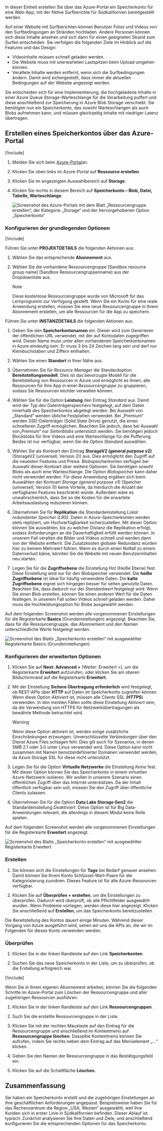 In dieser Einheit erstellen Sie über das Azure-Portal ein Speicherkonto für eine Web-App, mit der fiktive Surfberichte für Südkalifornien bereitgestellt werden.

Auf einer Website mit Surfberichten können Benutzer Fotos und Videos von den Surfbedingungen an Stränden hochladen. Andere Personen können sich diese Inhalte ansehen und sich dann für einen geeigneten Strand zum Surfen entscheiden. Sie verfolgen die folgenden Ziele im Hinblick auf die Features und das Design:

- Videoinhalte müssen schnell geladen werden.
- Die Website muss mit unerwarteten Lastspitzen beim Upload umgehen können.
- Veraltete Inhalte werden entfernt, wenn sich die Surfbedingungen ändern. Damit wird sichergestellt, dass immer die aktuellen Bedingungen auf der Website angezeigt werden.

Sie entscheiden sich für eine Implementierung, die hochgeladene Inhalte in einer Azure Queue Storage-Warteschlange für die Verarbeitung puffert und diese anschließend zur Speicherung in Azure Blob Storage verschiebt. Sie benötigen nun ein Speicherkonto, das sowohl Warteschlangen als auch Blobs aufnehmen kann, und müssen gleichzeitig Inhalte mit niedriger Latenz übertragen.

## <a name="use-the-azure-portal-to-create-a-storage-account"></a>Erstellen eines Speicherkontos über das Azure-Portal

[!include[](../../../includes/azure-sandbox-activate.md)]

1. Melden Sie sich beim [Azure-Portal](https://portal.azure.com/?azure-portal=true)an.

1. Klicken Sie oben links im Azure-Portal auf **Ressource erstellen**.

1. Klicken Sie im angezeigten Auswahlbereich auf **Storage**.

1. Klicken Sie rechts in diesem Bereich auf **Speicherkonto – Blob, Datei, Tabelle, Warteschlange**.

    ![Screenshot des Azure-Portals mit dem Blatt „Ressourcengruppe erstellen“, der Kategorie „Storage“ und der hervorgehobenen Option „Speicherkonto“](..\media\5-portal-storage-select.png)

### <a name="configure-the-basic-options"></a>Konfigurieren der grundlegenden Optionen

[!include[](../../../includes/azure-sandbox-regions-first-mention-note.md)]

Führen Sie unter **PROJEKTDETAILS** die folgenden Aktionen aus:

1. Wählen Sie das entsprechende **Abonnement** aus.

1. Wählen Sie die vorhandene Ressourcengruppe <rgn>[Sandbox resource group name]</rgn> (Sandbox Ressourcengruppenname) aus der Dropdownliste aus.

    > [!NOTE]
    > Diese kostenlose Ressourcengruppe wurde von Microsoft für das Lernprogramm zur Verfügung gestellt. Wenn Sie ein Konto für eine reale Anwendung erstellen, müssen Sie eine neue Ressourcengruppe in Ihrem Abonnement erstellen, um alle Ressourcen für die App zu speichern.

Führen Sie unter **INSTANZDETAILS** die folgenden Aktionen aus:

1. Geben Sie den **Speicherkontonamen** ein. Dieser wird zum Generieren der öffentlichen URL verwendet, mit der auf Kontodaten zugegriffen wird. Dieser Name muss unter allen vorhandenen Speicherkontonamen in Azure eindeutig sein. Er muss 3 bis 24 Zeichen lang sein und darf nur Kleinbuchstaben und Ziffern enthalten.

1. Wählen Sie einen **Standort** in Ihrer Nähe aus. 

1. Übernehmen Sie für _Resource Manager_ die Standardoption **Bereitstellungsmodell**. Dies ist das bevorzugte Modell für die Bereitstellung von Ressourcen in Azure und ermöglicht es Ihnen, alle Ressourcen für Ihre App in einer _Ressourcengruppe_ zu gruppieren, sodass Sie Ressourcen leichter verwalten können.

1. Wählen Sie für die Option **Leistung** den Eintrag _Standard_ aus. Damit wird der Typ des Datenträgerspeichers festgelegt, auf dem Daten innerhalb des Speicherkontos abgelegt werden. Bei Auswahl von „Standard“ werden übliche Festplatten verwendet. Bei „Premium“ werden SSD-Datenträger (Solid State Drive) genutzt, die einen schnelleren Zugriff ermöglichen. Beachten Sie jedoch, dass bei Auswahl von„Premium“ nur _Seitenblobs_ unterstützt werden. Sie benötigen jedoch Blockblobs für Ihre Videos und eine Warteschlange für die Pufferung. Beides ist nur verfügbar, wenn Sie die Option _Standard_ auswählen.

1. Wählen Sie als _Kontoart_ den Eintrag **StorageV2 (general purpose v2)** (StorageV2 (universell, Version 2)) aus. Dies ermöglicht den Zugriff auf die neuesten Features und Preise. Blobspeicherkonten verfügen bei Auswahl dieser Kontoart über weitere Optionen. Sie benötigen sowohl Blobs als auch eine Warteschlange. Die Option _Blobspeicher_ kann daher nicht verwendet werden. Für diese Anwendung ergäben sich beim Auswählen der Kontoart _Storage (general purpose v1)_ (Speicher (universell, Version 1)) keine Vorteile, da hierdurch die Anzahl der verfügbaren Features beschränkt würde. Außerdem wäre es unwahrscheinlich, dass Sie so die Kosten für die erwartete Arbeitsauslastung reduzieren können.

1. Übernehmen Sie für **Replikation** die Standardeinstellung _Lokal redundanter Speicher (LRS)_. Daten in Azure-Speicherkonten werden stets repliziert, um Hochverfügbarkeit sicherzustellen. Mit dieser Option können Sie auswählen, bis zu welcher Distanz die Replikation erfolgt, sodass Anforderungen an die Dauerhaftigkeit erfüllt werden können. In unserem Fall veralten die Bilder und Videos schnell und werden dann von der Website entfernt. Die Zusatzkosten globaler Redundanz würden hier zu keinem Mehrwert führen. Wenn es durch einen Notfall zu einem Datenverlust käme, könnten Sie die Website mit neuen Benutzerinhalten neu starten.

1. Legen Sie für die **Zugriffsebene** die Einstellung _Hot_ (Heiße Ebene) fest. Diese Einstellung wird nur für den Blobspeicher verwendet. Die **heiße Zugriffsebene** ist ideal für häufig verwendete Daten. Die **kalte Zugriffsebene** eignet sich hingegen besser für selten genutzte Daten. Beachten Sie, dass dadurch nur der _Standardwert_ festgelegt wird: Wenn Sie einen Blob erstellen, können Sie einen anderen Wert für die Daten festlegen. In unserem Fall sollen Videos schnell geladen werden. Daher muss die Hochleistungsoption für Blobs ausgewählt werden.
   
Auf dem folgenden Screenshot werden alle vorgenommenen Einstellungen für die Registerkarte **Basics** (Grundeinstellungen) angezeigt. Beachten Sie, dass für die Ressourcengruppe, das Abonnement und den Namen unterschiedliche Werte festgelegt werden.

![Screenshot des Blatts „Speicherkonto erstellen“ mit ausgewählter Registerkarte **Basics** (Grundeinstellungen)](../media/5-create-storage-account-basics.png)

### <a name="configure-the-advanced-options"></a>Konfigurieren der erweiterten Optionen

1. Klicken Sie auf **Next: Advanced >** (Weiter: Erweitert >), um die Registerkarte **Erweitert** aufzurufen, oder klicken Sie am oberen Bildschirmrand auf die Registerkarte **Erweitert**.

1. Mit der Einstellung **Sichere Übertragung erforderlich** wird festgelegt, ob REST-APIs über **HTTP** auf Daten im Speicherkonto zugreifen können. Wenn diese Option _Aktiviert_ ist, müssen alle Clients SSL (**HTTPS**) verwenden. In den meisten Fällen sollte diese Einstellung _Aktiviert_ sein, da die Verwendung von HTTPS für Netzwerkübertragungen als bewährte Methode betrachtet wird.

    > [!WARNING]
    > Wenn diese Option aktiviert ist, werden einige zusätzliche Einschränkungen erzwungen. Unverschlüsselte Verbindungen über den Dienst Azure Files schlagen fehl. Dies gilt auch für Szenarios, in denen SMB 2.1 oder 3.0 unter Linux verwendet wird. Diese Option kann nicht zusammen mit Namen benutzerdefinierter Domänen verwendet werden, da Azure Storage SSL für diese nicht unterstützt.

1. Legen Sie für die Option **Virtuelle Netzwerke** die Einstellung _Keine_ fest. Mit dieser Option können Sie das Speicherkonto in einem virtuellen Azure-Netzwerk isolieren. Wir wollen in unserem Szenario einen öffentlichen Zugriff über das Internet unterstützen. Da der Inhalt öffentlich verfügbar sein soll, müssen Sie den Zugriff über öffentliche Clients zulassen.

1. Übernehmen Sie für die Option **Data Lake Storage Gen2** die Standardeinstellung _Deaktiviert_. Diese Option ist für Big Data-Anwendungen relevant, die allerdings in diesem Modul keine Rolle spielen.

Auf dem folgenden Screenshot werden alle vorgenommenen Einstellungen für die Registerkarte **Erweitert** angezeigt.

![Screenshot des Blatts „Speicherkonto erstellen“ mit ausgewählter Registerkarte **Erweitert**](../media/5-create-storage-account-advanced.png)

### <a name="create"></a>Erstellen

1. Sie können sich die Einstellungen für **Tags** bei Bedarf genauer ansehen. Damit können Sie Ihrem Konto Schlüssel-Wert-Paare für die Kategorisierung zuordnen. Dieses Feature ist für alle Azure-Ressourcen verfügbar.

1. Klicken Sie auf **Überprüfen + erstellen**, um die Einstellungen zu überprüfen. Dadurch wird überprüft, ob alle Pflichtfelder ausgewählt wurden. Wenn Probleme vorliegen, werden diese hier angezeigt. Klicken Sie anschließend auf **Erstellen**, um das Speicherkonto bereitzustellen.

Die Bereitstellung des Kontos dauert einige Minuten. Während dieser Vorgang von Azure ausgeführt wird, sehen wir uns die APIs an, die wir im Folgenden für dieses Konto verwenden werden.

### <a name="verify"></a>Überprüfen

1. Klicken Sie in der linken Randleiste auf den Link **Speicherkonten**.

1. Suchen Sie das neue Speicherkonto in der Liste, um zu überprüfen, ob die Erstellung erfolgreich war.

<!-- Cleanup sandbox -->
[!include[](../../../includes/azure-sandbox-cleanup.md)]

Wenn Sie in Ihrem eigenen Abonnement arbeiten, können Sie die folgenden Schritte im Azure-Portal zum Löschen der Ressourcengruppe und aller zugehörigen Ressourcen ausführen.

1. Klicken Sie in der linken Randleiste auf den Link **Ressourcengruppen**.

1. Such Sie die erstellte Ressourcengruppe in der Liste.

1. Klicken Sie mit der rechten Maustaste auf den Eintrag für die Ressourcengruppe und anschließend im Kontextmenü auf **Ressourcengruppe löschen**. Dasselbe Kontextmenü können Sie aufrufen, indem Sie rechts neben dem Eintrag auf das Menüelement „...“ klicken.

1. Geben Sie den Namen der Ressourcengruppe in das Bestätigungsfeld ein.

1. Klicken Sie auf die Schaltfläche **Löschen**.

## <a name="summary"></a>Zusammenfassung

Sie haben ein Speicherkonto erstellt und die zugehörigen Einstellungen an Ihre geschäftlichen Anforderungen angepasst. Beispielsweise haben Sie für das Rechenzentrum die Region „USA, Westen“ ausgewählt, weil Ihre Kunden sich in erster Linie in Südkalifornien befinden. Dieser Ablauf ist typisch: Zunächst analysieren Sie Ihre Daten und Ziele, und anschließend konfigurieren Sie die entsprechenden Optionen für das Speicherkonto.